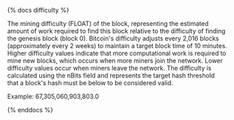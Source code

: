 {% docs difficulty %}

The mining difficulty (FLOAT) of the block, representing the estimated amount of work required to find this block relative to the difficulty of finding the genesis block (block 0). Bitcoin's difficulty adjusts every 2,016 blocks (approximately every 2 weeks) to maintain a target block time of 10 minutes. Higher difficulty values indicate that more computational work is required to mine new blocks, which occurs when more miners join the network. Lower difficulty values occur when miners leave the network. The difficulty is calculated using the nBits field and represents the target hash threshold that a block's hash must be below to be considered valid.

Example: 67,305,060,903,803.0

{% enddocs %}
